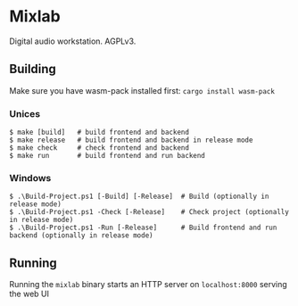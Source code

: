 # Mixlab

Digital audio workstation. AGPLv3.

## Building

Make sure you have wasm-pack installed first: `cargo install wasm-pack`

### Unices

``` sh-session
$ make [build]   # build frontend and backend
$ make release   # build frontend and backend in release mode
$ make check     # check frontend and backend
$ make run       # build frontend and run backend
```

### Windows

``` sh-session
$ .\Build-Project.ps1 [-Build] [-Release]  # Build (optionally in release mode)
$ .\Build-Project.ps1 -Check [-Release]    # Check project (optionally in release mode)
$ .\Build-Project.ps1 -Run [-Release]      # Build frontend and run backend (optionally in release mode)
```

## Running

Running the `mixlab` binary starts an HTTP server on `localhost:8000` serving the web UI
